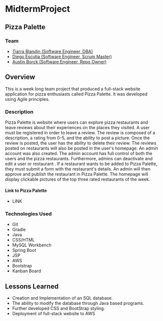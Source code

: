 # MidtermProject
## Pizza Palette
### Team
* [Tiarra Blandin (Software Engineer, DBA)](http://18.144.181.105)
* [Diego Escutia (Software Engineer, Scrum Master)](http://44.209.51.251/)
* [Austin Borck (Software Engineer, Repo Owner)](http://184.169.170.189/)

## Overview
This is a week long team project that produced a full-stack website application for pizza enthusiasts called Pizza Palette. It was developed using Agile principles.

### Description
Pizza Palette is website where users can explore pizza restaurants and leave reviews about their experiences on the places they visited. A user must be registered in order to leave a review. The review is composed of a description, a rating from 0-5, and the ability to post a picture. Once the review is posted, the user has the ability to delete their review. The reviews posted on restaurants will also be posted in the user's homepage. An admin account was also created. The admin account has full control of both the users and the pizza restaurants. Furthermore, admins can deactivate and edit a user or restaurant . If a restaurant wants to be added to Pizza Palette, they must submit a form with the restaurant's details. An admin will then approve and publish the restaurant in Pizza Palette. The homepage will display clickable pictures of the top three rated restaurants of the week.
#### Link to Pizza Palette
* LINK
### Technologies Used
* Git
* Gradle
* Java
* CSS/HTML
* MySQL Workbench
* Spring Boot
* JSP
* AWS
* Bootstrap
* Kanban Board

## Lessons Learned

- Creation and Implementation of an SQL database.
- The ability to modify the database through Java based programs.
- Further developed CSS and BootStrap styling.
- Deployment of full-stack website to AWS
